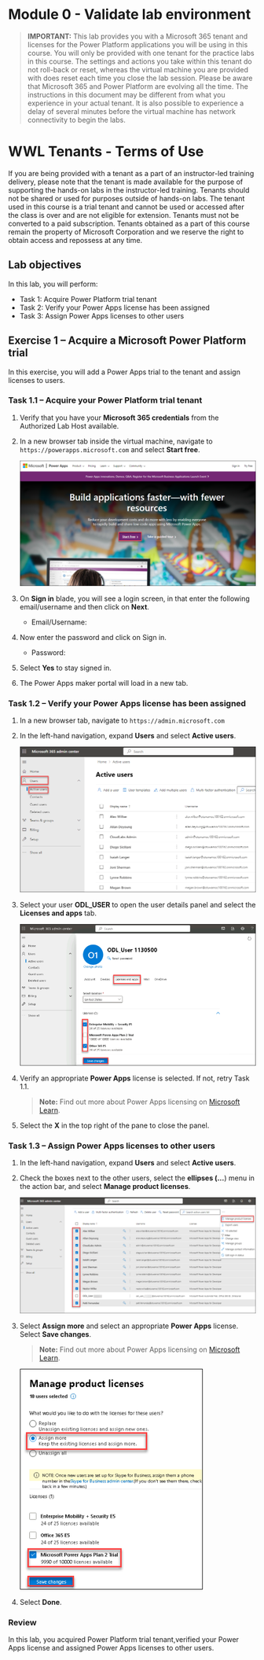 # Module 0 - Validate lab environment

> **IMPORTANT:** This lab provides you with a Microsoft 365 tenant and licenses for the Power Platform applications you will be using in this course. You will only be provided with one tenant for the practice labs in this course. The settings and actions you take within this tenant do not roll-back or reset, whereas the virtual machine you are provided with does reset each time you close the lab session. Please be aware that Microsoft 365 and Power Platform are evolving all the time. The instructions in this document may be different from what you experience in your actual tenant. It is also possible to experience a delay of several minutes before the virtual machine has network connectivity to begin the labs.

# WWL Tenants - Terms of Use
If you are being provided with a tenant as a part of an instructor-led training delivery, please note that the tenant is made available for the purpose of supporting the hands-on labs in the instructor-led training. Tenants should not be shared or used for purposes outside of hands-on labs. The tenant used in this course is a trial tenant and cannot be used or accessed after the class is over and are not eligible for extension. Tenants must not be converted to a paid subscription. Tenants obtained as a part of this course remain the property of Microsoft Corporation and we reserve the right to obtain access and repossess at any time. 

## Lab objectives
In this lab, you will perform:

+ Task 1: Acquire Power Platform trial tenant
+ Task 2: Verify your Power Apps license has been assigned
+ Task 3: Assign Power Apps licenses to other users
  
## Exercise 1 – Acquire a Microsoft Power Platform trial

In this exercise, you will add a Power Apps trial to the tenant and assign licenses to users.

### Task 1.1 – Acquire your Power Platform trial tenant

1.  Verify that you have your **Microsoft 365 credentials** from the Authorized Lab Host available. 

2.  In a new browser tab inside the virtual machine, navigate to `https://powerapps.microsoft.com` and select **Start free**.

    ![](../media/module0.png)

3.  On **Sign in** blade, you will see a login screen, in that enter the following email/username and then click on **Next**. 
    * Email/Username: <inject key="AzureAdUserEmail"></inject>

4.  Now enter the password and click on Sign in.
    * Password: <inject key="AzureAdUserPassword"></inject>

5.  Select **Yes** to stay signed in. 

6.  The Power Apps maker portal will load in a new tab. 


### Task 1.2 – Verify your Power Apps license has been assigned

1.  In a new browser tab, navigate to `https://admin.microsoft.com`

1.  In the left-hand navigation, expand **Users** and select **Active users**.

    ![](../media/pl-200(1).png)

1.  Select your user **ODL_USER <inject key="DeploymentID"></inject>** to open the user details panel and select the **Licenses and apps** tab.

    ![](../media/0-0.png)

1.  Verify an appropriate **Power Apps** license is selected. If not, retry Task 1.1.

    > **Note:** Find out more about Power Apps licensing on [Microsoft Learn](https://learn.microsoft.com/en-us/power-platform/admin/signup-for-powerapps-admin).

1.  Select the **X** in the top right of the pane to close the panel. 


### Task 1.3 – Assign Power Apps licenses to other users

1.  In the left-hand navigation, expand **Users** and select **Active users**.

1.  Check the boxes next to the other users, select the **ellipses (...**) menu in the action bar, and select **Manage product licenses**.

    ![](../media/Pl-200(3).png)

1.  Select **Assign more** and select an appropriate **Power Apps** license. Select **Save changes**.

    > **Note:** Find out more about Power Apps licensing on [Microsoft Learn](https://learn.microsoft.com/en-us/power-platform/admin/signup-for-powerapps-admin).

    ![](../media/0=assign.png)

1.  Select **Done**.

### Review
In this lab, you acquired Power Platform trial tenant,verified your Power Apps license and assigned Power Apps licenses to other users.
